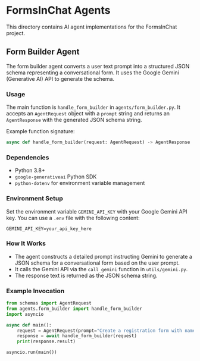 # FormsInChat Agents

This directory contains AI agent implementations for the FormsInChat project.

## Form Builder Agent

The form builder agent converts a user text prompt into a structured JSON schema representing a conversational form. It uses the Google Gemini (Generative AI) API to generate the schema.

### Usage

The main function is `handle_form_builder` in `agents/form_builder.py`. It accepts an `AgentRequest` object with a `prompt` string and returns an `AgentResponse` with the generated JSON schema string.

Example function signature:

```python
async def handle_form_builder(request: AgentRequest) -> AgentResponse
```

### Dependencies

- Python 3.8+
- `google-generativeai` Python SDK
- `python-dotenv` for environment variable management

### Environment Setup

Set the environment variable `GEMINI_API_KEY` with your Google Gemini API key. You can use a `.env` file with the following content:

```
GEMINI_API_KEY=your_api_key_here
```

### How It Works

- The agent constructs a detailed prompt instructing Gemini to generate a JSON schema for a conversational form based on the user prompt.
- It calls the Gemini API via the `call_gemini` function in `utils/gemini.py`.
- The response text is returned as the JSON schema string.

### Example Invocation

```python
from schemas import AgentRequest
from agents.form_builder import handle_form_builder
import asyncio

async def main():
    request = AgentRequest(prompt="Create a registration form with name, email, and password fields.")
    response = await handle_form_builder(request)
    print(response.result)

asyncio.run(main())